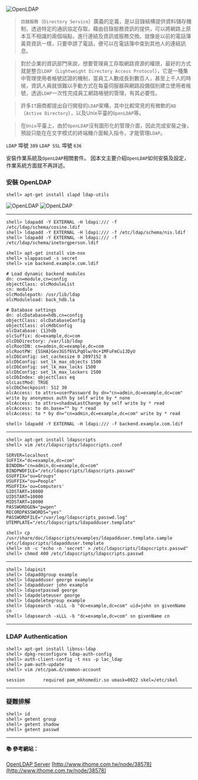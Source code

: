 ![OpenLDAP](http://www.openldap.org/images/headers/LDAPworm.gif)

> `目錄服務`（`Directory Service`）廣義的定義，是以目錄結構提供資料儲存機制，透過特定的通訊協定存取，藉由目錄服務資訊的提供，可以將網路上原本互不相識的兩個端點，進行連結及資訊或服務交換。就像是以前的電話簿黃頁資訊一樣，只要申請了電話，便可以在電話簿中查到其他人的連結訊息。
  
> 對於企業的資訊部門來說，想要管理員工存取網路資源的權限，最好的方式就是整合`LDAP`（`Lightweight Directory Access Protocol`），它是一種集中管理使用者帳號認證的機制，當員工人數成長到數百人，甚至上千人的時侯，資訊人員就很難以手動方式在每臺伺服器與網路設備個別建立使用者帳號，透過`LDAP`一次性完成員工網路帳號的管理，有其必要性。

> 許多`IT`廠商都提出自行開發的`LDAP`架構，其中比較常見的有微軟的`AD`（`Active Directory`），以及Unix平臺的`OpenLDAP`等。

> 在`Unix`平臺上，由於`OpenLDAP`沒有圖形化的管理介面，因此完成安裝之後，預設只能在在文字模式的終端機介面輸入指令，才能管理`LDAP`。

`LDAP` 埠號 `389`
`LDAP SSL` 埠號 `636`

安裝作業系統及`OpenLDAP`相關套件。
因本文主要介紹`OpenLDAP`如何安裝及設定，作業系統方面就不再詳述。

### 安裝 OpenLDAP
```console
shell> apt-get install slapd ldap-utils  
```

![OpenLDAP](http://i.imgur.com/4ha4qG8.jpg)
![OpenLDAP](http://i.imgur.com/Bg2NX1C.jpg)

---
```console
shell> ldapadd -Y EXTERNAL -H ldapi:/// -f /etc/ldap/schema/cosine.ldif
shell> ldapadd -Y EXTERNAL -H ldapi:/// -f /etc/ldap/schema/nis.ldif
shell> ldapadd -Y EXTERNAL -H ldapi:/// -f /etc/ldap/schema/inetorgperson.ldif

shell> apt-get install vim-nox
shell> slappasswd -s secret
shell> vim backend.example.com.ldif
```

```
# Load dynamic backend modules
dn: cn=module,cn=config
objectClass: olcModuleList
cn: module
olcModulepath: /usr/lib/ldap
olcModuleload: back_hdb.la

# Database settings
dn: olcDatabase=hdb,cn=config
objectClass: olcDatabaseConfig
objectClass: olcHdbConfig
olcDatabase: {1}hdb
olcSuffix: dc=example,dc=com
olcDbDirectory: /var/lib/ldap
olcRootDN: cn=admin,dc=example,dc=com
olcRootPW: {SSHA}Gev3GSf6VLPqOlw/0c+1MFuFmCu1JDyU
olcDbConfig: set_cachesize 0 2097152 0
olcDbConfig: set_lk_max_objects 1500
olcDbConfig: set_lk_max_locks 1500
olcDbConfig: set_lk_max_lockers 1500
olcDbIndex: objectClass eq
olcLastMod: TRUE
olcDbCheckpoint: 512 30
olcAccess: to attrs=userPassword by dn="cn=admin,dc=example,dc=com" write by anonymous auth by self write by * none
olcAccess: to attrs=shadowLastChange by self write by * read
olcAccess: to dn.base="" by * read
olcAccess: to * by dn="cn=admin,dc=example,dc=com" write by * read
```

```console
shell> ldapadd -Y EXTERNAL -H ldapi:/// -f backend.example.com.ldif
```

---

```console
shell> apt-get install ldapscripts
shell> vim /etc/ldapscripts/ldapscripts.conf
```

```
SERVER=localhost
SUFFIX="dc=example,dc=com"
BINDDN="cn=admin,dc=example,dc=com"
BINDPWDFILE="/etc/ldapscripts/ldapscripts.passwd"
GSUFFIX="ou=Groups"
USUFFIX="ou=People"
MSUFFIX='ou=Computers'
GIDSTART=10000
UIDSTART=10000
MIDSTART=10000
PASSWORDGEN="pwgen"
RECORDPASSWORDS="yes"
PASSWORDFILE="/var/log/ldapscripts_passwd.log"
UTEMPLATE="/etc/ldapscripts/ldapadduser.template"
```

```console
shell> cp /usr/share/doc/ldapscripts/examples/ldapadduser.template.sample /etc/ldapscripts/ldapadduser.template
shell> sh -c "echo -n 'secret' > /etc/ldapscripts/ldapscripts.passwd"
shell> chmod 400 /etc/ldapscripts/ldapscripts.passwd
```

---

```console
shell> ldapinit
shell> ldapaddgroup example
shell> ldapadduser george example
shell> ldapadduser john example
shell> ldapsetpasswd george
shell> ldapdeleteuser george
shell> ldapdeletegroup example
shell> ldapsearch -xLLL -b "dc=example,dc=com" uid=john sn givenName cn
shell> ldapsearch -xLLL -b "dc=example,dc=com" sn givenName cn
```
---

### LDAP Authentication

```console
shell> apt-get install libnss-ldap
shell> dpkg-reconfigure ldap-auth-config
shell> auth-client-config -t nss -p lac_ldap
shell> pam-auth-update
shell> vim /etc/pam.d/common-account
```

```
session       required pam_mkhomedir.so umask=0022 skel=/etc/skel
```

---

### 疑難排解	

```console
shell> id
shell> getent group
shell> getent shadow
shell> getent passwd
```

---

#### :books: 參考網站：
[OpenLDAP Server](https://help.ubuntu.com/10.04/serverguide/openldap-server.html)
[http://www.ithome.com.tw/node/38578](http://www.ithome.com.tw/node/38578)